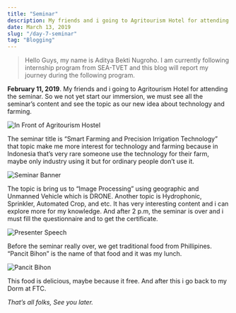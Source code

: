 ```yaml
---
title: "Seminar"
description: My friends and i going to Agritourism Hotel for attending the seminar.
date: March 13, 2019
slug: "/day-7-seminar"
tag: "Blogging"
---
```


> Hello Guys, my name is Aditya Bekti Nugroho. I am currently following internship program from SEA-TVET and this blog will report my journey during the following program.

**February 11, 2019**. My friends and i going to Agritourism Hotel for attending the seminar. So we not yet start our immersion, we must see all the seminar’s content and see the topic as our new idea about technology and farming.

![In Front of Agritourism Hostel](./images/day-7-seminar/1.webp)

The seminar title is “Smart Farming and Precision Irrigation Technology” that topic make me more interest for technology and farming because in Indonesia that’s very rare someone use the technology for their farm, maybe only industry using it but for ordinary people don’t use it.

![Seminar Banner](./images/day-7-seminar/2.webp)

The topic is bring us to “Image Processing” using geographic and Unmanned Vehicle which is DRONE. Another topic is Hydrophonic, Sprinkler, Automated Crop, and etc. It has very interesting content and i can explore more for my knowledge. And after 2 p.m, the seminar is over and i must fill the questionnaire and to get the certificate.

![Presenter Speech](./images/day-7-seminar/3.webp)

Before the seminar really over, we get traditional food from Phillipines. “Pancit Bihon” is the name of that food and it was my lunch.

![Pancit Bihon](./images/day-7-seminar/4.webp)

This food is delicious, maybe because it free. And after this i go back to my Dorm at FTC.

*That’s all folks, See you later.*
